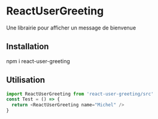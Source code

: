 # ReactUserGreeting
Une librairie pour afficher un message de bienvenue

## Installation
npm i react-user-greeting

## Utilisation
```javascript
import ReactUserGreeting from 'react-user-greeting/src'
const Test = () => {
  return <ReactUserGreeting name="Michel" />
}